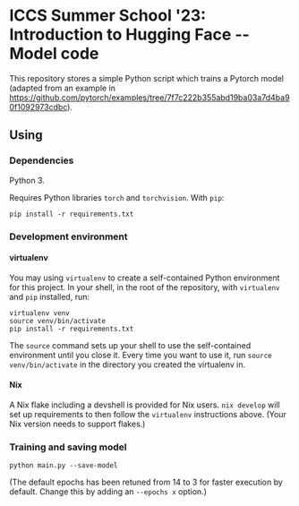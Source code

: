 # ICCS Summer School '23: Introduction to Hugging Face -- Model code
This repository stores a simple Python script which trains a Pytorch model
(adapted from an example in
https://github.com/pytorch/examples/tree/7f7c222b355abd19ba03a7d4ba90f1092973cdbc).

## Using
### Dependencies
Python 3.

Requires Python libraries `torch` and `torchvision`. With `pip`:

    pip install -r requirements.txt

### Development environment
#### virtualenv
You may using `virtualenv` to create a self-contained Python environment for
this project. In your shell, in the root of the repository, with `virtualenv`
and `pip` installed, run:

    virtualenv venv
    source venv/bin/activate
    pip install -r requirements.txt

The `source` command sets up your shell to use the self-contained environment
until you close it. Every time you want to use it, run `source
venv/bin/activate` in the directory you created the virtualenv in.

#### Nix
A Nix flake including a devshell is provided for Nix users. `nix develop` will
set up requirements to then follow the `virtualenv` instructions above. (Your
Nix version needs to support flakes.)

### Training and saving model
    python main.py --save-model

(The default epochs has been retuned from 14 to 3 for faster execution by
default. Change this by adding an `--epochs x` option.)

